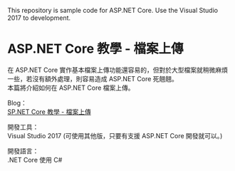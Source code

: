 This repository is sample code for ASP.NET Core.
Use the Visual Studio 2017 to development.

# ASP.NET Core 教學 - 檔案上傳

在 ASP.NET Core 實作基本檔案上傳功能還容易的，但對於大型檔案就稍微麻煩一些，若沒有額外處理，則容易造成 ASP.NET Core 死翹翹。  
本篇將介紹如何在 ASP.NET Core 檔案上傳。  

Blog：  
[SP.NET Core 教學 - 檔案上傳](https://blog.johnwu.cc/article/asp-net-core-upload-files.html)

開發工具：  
Visual Studio 2017 (可使用其他版，只要有支援 ASP.NET Core 開發就可以。)

開發語言：  
.NET Core 使用 C#

